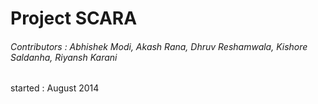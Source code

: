 # Project SCARA
###### Contributors : Abhishek Modi, Akash Rana, Dhruv Reshamwala, Kishore Saldanha, Riyansh Karani

started : August 2014
